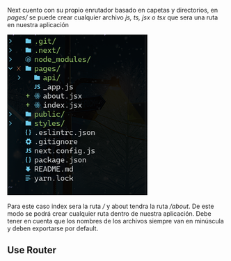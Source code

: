 
Next cuento con su propio enrutador basado en capetas y directorios, en *pages/* se puede crear cualquier archivo *js, ts,  jsx o tsx* que sera una ruta en nuestra aplicación 

![cap1](anexos/cap1.png)

Para este caso index sera la ruta */*  y about tendra la ruta */about*. De este modo se podrá crear cualquier ruta dentro de nuestra aplicación. 
Debe tener en cuenta que los nombres  de los archivos siempre van en minúscula y deben exportarse por default.


## Use Router
